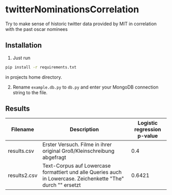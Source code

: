 # twitterNominationsCorrelation
Try to make sense of historic twitter data provided by MIT in correlation with the past oscar nominees

## Installation

1) Just run 

```bash
pip install -r requirements.txt
```

in projects home directory.

2) Rename `example.db.py` to `db.py` and enter your MongoDB connection string to the file.

## Results

<table>
	<thead>
		<tr>
			<th>Filename</th>
			<th>Description</th>
			<th>Logistic regression p-value</th>
		</tr>
	</thead>
	<tr>
		<td>results.csv</td>
		<td>Erster Versuch. Filme in ihrer original Groß/Kleinschreibung abgefragt</td>
		<td>0.4</td>
	</tr>
	<tr>
		<td>results2.csv</td>
		<td>Text-Corpus auf Lowercase formattiert und alle Queries auch in Lowercase. Zeichenkette "The" durch "" ersetzt</td>
		<td>0.6421</td>
	</tr>
</table>